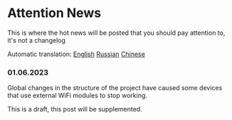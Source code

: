 Attention News
=====================

This is where the hot news will be posted that you should pay attention to, it's not a changelog

Automatic translation: [English](https://github.com/OpenIPC/wiki/blob/master/en/attention-news.md) [Russian](https://github-com.translate.goog/OpenIPC/wiki/blob/master/en/attention-news.md?_x_tr_sl=en&_x_tr_tl=ru&_x_tr_hl=en&_x_tr_pto=wapp) [Chinese](https://github-com.translate.goog/OpenIPC/wiki/blob/master/en/attention-news.md?_x_tr_sl=en&_x_tr_tl=zh-CN&_x_tr_hl=en&_x_tr_pto=wapp)


### 01.06.2023

Global changes in the structure of the project have caused some devices that use external WiFi modules to stop working.

This is a draft, this post will be supplemented.

